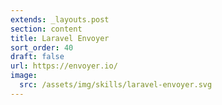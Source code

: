 ```yaml
---
extends: _layouts.post
section: content
title: Laravel Envoyer
sort_order: 40
draft: false
url: https://envoyer.io/
image:
  src: /assets/img/skills/laravel-envoyer.svg
---
```

